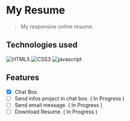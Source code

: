 # My Resume
> My responsive online resume.

## Technologies used
![HTML5](https://img.shields.io/badge/HTML5-E34F26?style=for-the-badge&logo=html5&logoColor=white)
![CSS3](https://img.shields.io/badge/CSS3-1572B6?style=for-the-badge&logo=css3&logoColor=white)
![javascript](https://img.shields.io/badge/Javascript-323330?style=for-the-badge&logo=javascript&logoColor=F7DF1E)

## Features
- [x] Chat Box.
- [ ] Send infos project in chat box. ( In Progress )
- [ ] Send email message. ( In Progress )
- [ ] Download Resume. ( In Progress )
